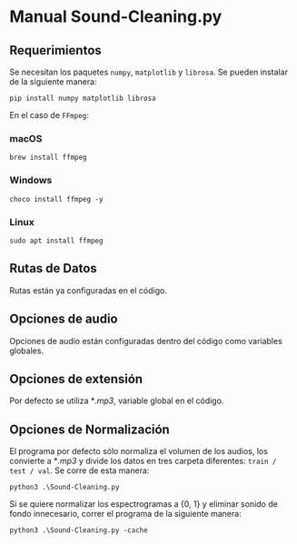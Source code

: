 ﻿# Manual Sound-Cleaning.py 

## Requerimientos
Se necesitan los paquetes `numpy`, `matplotlib` y `librosa`. Se pueden instalar de la siguiente manera:

```
pip install numpy matplotlib librosa
```

En el caso de `FFmpeg`:

### macOS
```
brew install ffmpeg
```

### Windows
```
choco install ffmpeg -y
```

### Linux
```
sudo apt install ffmpeg
```

## Rutas de Datos
Rutas están ya configuradas en el código.

## Opciones de audio
Opciones de audio están configuradas dentro del código como variables globales.

## Opciones de extensión
Por defecto se utiliza **.mp3*, variable global en el código.

## Opciones de Normalización
El programa por defecto sólo normaliza el volumen de los audios, los convierte
a **.mp3* y divide los datos en tres carpeta diferentes: `train / test / val`. Se corre de esta manera:
```
python3 .\Sound-Cleaning.py
```

Si se quiere normalizar los espectrogramas a {0, 1} y eliminar sonido de fondo
innecesario, correr el programa de la siguiente manera:

```
python3 .\Sound-Cleaning.py -cache
```